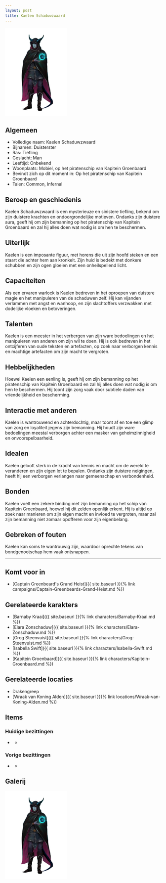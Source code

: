 ```yaml
---
layout: post
title: Kaelen Schaduwzwaard
---
```


<img src="../images/Kealen Schaduwzwaard.png" alt="Kaelen Schaduwzwaard" width=200>

## Algemeen
* Volledige naam: Kaelen Schaduwzwaard
* Bijnamen: Duisterster
* Ras: Tiefling
* Geslacht: Man
* Leeftijd: Onbekend
* Woonplaats: Mobiel, op het piratenschip van Kapitein Groenbaard
* Bevindt zich op dit moment in: Op het piratenschip van Kapitein Groenbaard
* Talen: Common, Infernal

## Beroep en geschiedenis
Kaelen Schaduwzwaard is een mysterieuze en sinistere tiefling, bekend om zijn duistere krachten en ondoorgrondelijke motieven. Ondanks zijn duistere aura, geeft hij om zijn bemanning op het piratenschip van Kapitein Groenbaard en zal hij alles doen wat nodig is om hen te beschermen.

## Uiterlijk
Kaelen is een imposante figuur, met horens die uit zijn hoofd steken en een staart die achter hem aan kronkelt. Zijn huid is bedekt met donkere schubben en zijn ogen gloeien met een onheilspellend licht.

## Capaciteiten
Als een ervaren warlock is Kaelen bedreven in het oproepen van duistere magie en het manipuleren van de schaduwen zelf. Hij kan vijanden verlammen met angst en wanhoop, en zijn slachtoffers verzwakken met dodelijke vloeken en betoveringen.

## Talenten
Kaelen is een meester in het verbergen van zijn ware bedoelingen en het manipuleren van anderen om zijn wil te doen. Hij is ook bedreven in het ontcijferen van oude teksten en artefacten, op zoek naar verborgen kennis en machtige artefacten om zijn macht te vergroten.

## Hebbelijkheden
Hoewel Kaelen een eenling is, geeft hij om zijn bemanning op het piratenschip van Kapitein Groenbaard en zal hij alles doen wat nodig is om hen te beschermen. Hij toont zijn zorg vaak door subtiele daden van vriendelijkheid en bescherming.

## Interactie met anderen
Kaelen is wantrouwend en achterdochtig, maar toont af en toe een glimp van zorg en loyaliteit jegens zijn bemanning. Hij houdt zijn ware bedoelingen meestal verborgen achter een masker van geheimzinnigheid en onvoorspelbaarheid.

## Idealen
Kaelen gelooft sterk in de kracht van kennis en macht om de wereld te veranderen en zijn eigen lot te bepalen. Ondanks zijn duistere neigingen, heeft hij een verborgen verlangen naar gemeenschap en verbondenheid.

## Bonden
Kaelen voelt een zekere binding met zijn bemanning op het schip van Kapitein Groenbaard, hoewel hij dit zelden openlijk erkent. Hij is altijd op zoek naar manieren om zijn eigen macht en invloed te vergroten, maar zal zijn bemanning niet zomaar opofferen voor zijn eigenbelang.

## Gebreken of fouten
Kaelen kan soms te wantrouwig zijn, waardoor oprechte tekens van bondgenootschap hem vaak ontsnappen.

---

## Komt voor in
* [Captain Greenbeard's Grand Heist]({{ site.baseurl }}{% link campaigns/Captain-Greenbeards-Grand-Heist.md %})

## Gerelateerde karakters
* [Barnaby Kraai]({{ site.baseurl }}{% link characters/Barnaby-Kraai.md %})
* [Elara Zonschaduw]({{ site.baseurl }}{% link characters/Elara-Zonschaduw.md %})
* [Grog Steenvuist]({{ site.baseurl }}{% link characters/Grog-Steenvuist.md %})
* [Isabella Swift]({{ site.baseurl }}{% link characters/Isabella-Swift.md %})
* [Kapitein Groenbaard]({{ site.baseurl }}{% link characters/Kapitein-Groenbaard.md %})

## Gerelateerde locaties
* Drakengreep
* [Wraak van Koning Alden]({{ site.baseurl }}{% link locations/Wraak-van-Koning-Alden.md %})

## Items

### Huidige bezittingen
* -

### Vorige bezittingen
* -

## Galerij
<img src="../images/Kealen Schaduwzwaard.png" alt="Kaelen Schaduwzwaard" width=200>
